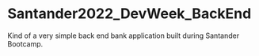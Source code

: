 # Santander2022_DevWeek_BackEnd
Kind of a very simple back end bank application built during Santander Bootcamp.
